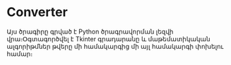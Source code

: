 # Converter

Այս ծրագիրը գրված է Python ծրագրավորման լեզվի վրա։Օգտագործվել է Tkinter գրադարանը և
մաթեմատիկական ալգորիթմներ թվերը մի համակարգից մի այլ համակարգի փոխելու համար։ 
